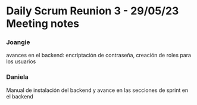 # Daily Scrum Reunion 3 - 29/05/23 Meeting notes

### Joangie
avances en el backend: encriptación de contraseña, creación de roles para los usuarios

### Daniela
Manual de instalación del backend y avance en las secciones de sprint en el backend

